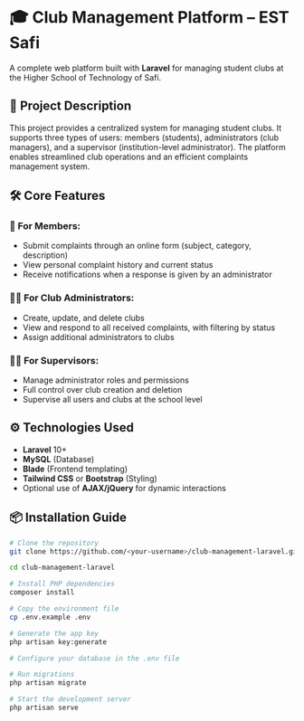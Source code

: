 # 🎓 Club Management Platform – EST Safi

A complete web platform built with **Laravel** for managing student clubs at the Higher School of Technology of Safi.

## 🚀 Project Description

This project provides a centralized system for managing student clubs. It supports three types of users: members (students), administrators (club managers), and a supervisor (institution-level administrator). The platform enables streamlined club operations and an efficient complaints management system.

## 🛠️ Core Features

### 👤 For Members:
- Submit complaints through an online form (subject, category, description)
- View personal complaint history and current status
- Receive notifications when a response is given by an administrator

### 🧑‍💼 For Club Administrators:
- Create, update, and delete clubs
- View and respond to all received complaints, with filtering by status
- Assign additional administrators to clubs

### 🧑‍🏫 For Supervisors:
- Manage administrator roles and permissions
- Full control over club creation and deletion
- Supervise all users and clubs at the school level

## ⚙️ Technologies Used

- **Laravel** 10+
- **MySQL** (Database)
- **Blade** (Frontend templating)
- **Tailwind CSS** or **Bootstrap** (Styling)
- Optional use of **AJAX/jQuery** for dynamic interactions

## 📦 Installation Guide

```bash
# Clone the repository
git clone https://github.com/<your-username>/club-management-laravel.git

cd club-management-laravel

# Install PHP dependencies
composer install

# Copy the environment file
cp .env.example .env

# Generate the app key
php artisan key:generate

# Configure your database in the .env file

# Run migrations
php artisan migrate

# Start the development server
php artisan serve

